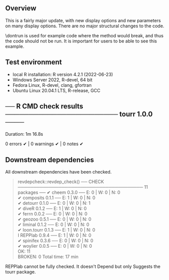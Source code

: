 ## Overview

This is a fairly major update, with new display options and new parameters on many display options. There are no major structural changes to the code.

\dontrun is used for example code where the method would break, and thus the code should not be run. It is important for users to be able to see this example.

## Test environment

* local R installation: R version 4.2.1 (2022-06-23)
* Windows Server 2022, R-devel, 64 bit
* Fedora Linux, R-devel, clang, gfortran
* Ubuntu Linux 20.04.1 LTS, R-release, GCC

## ── R CMD check results ──────────────────────── tourr 1.0.0 ────
Duration: 1m 16.8s

0 errors ✔ | 0 warnings ✔ | 0 notes ✔

## Downstream dependencies

All downstream dependencies have been checked.

> revdepcheck::revdep_check()
── CHECK ──────────────────────────────────────── 11 packages ──
✔ cheem 0.3.0                            ── E: 0     | W: 0     | N: 0    
✔ composits 0.1.1                        ── E: 1     | W: 0     | N: 0    
✔ detourr 0.1.0                          ── E: 0     | W: 0     | N: 1    
✔ diveR 0.1.2                            ── E: 1     | W: 0     | N: 0    
✔ ferrn 0.0.2                            ── E: 0     | W: 0     | N: 0    
✔ geozoo 0.5.1                           ── E: 0     | W: 0     | N: 0    
✔ liminal 0.1.2                          ── E: 0     | W: 0     | N: 0    
✔ loon.tourr 0.1.3                       ── E: 1     | W: 0     | N: 0    
I REPPlab 0.9.4                          ── E: 1     | W: 0     | N: 0    
✔ spinifex 0.3.6                         ── E: 0     | W: 0     | N: 0    
✔ woylier 0.0.5                          ── E: 0     | W: 0     | N: 0    
OK: 11                                                        
BROKEN: 0
Total time: 17 min

REPPlab cannot be fully checked. It doesn't Depend but only Suggests the tourr package.

